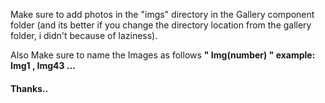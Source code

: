 <p>Make sure to add photos in the "imgs" directory in the Gallery component folder (and its better if you change the directory location from the gallery folder, i didn't because of laziness).</p>

<p>Also Make sure to name the Images as follows <b>" Img(number) " example: Img1 , Img43 ...</b></p>

<h4>Thanks..</h4>
